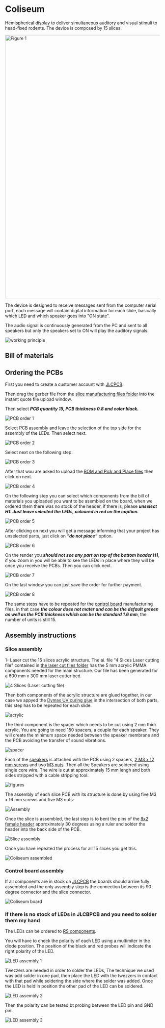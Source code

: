# Coliseum

Hemispherical display to deliver simultaneous auditory and visual stimuli to head-fixed rodents. The device is composed by 15 slices.

<img width="853" alt="Figure 1" src="Images/Figure%201.png" />

The device is designed to receive messages sent from the computer serial port, each message will contain digital information for each slide, basically which LED and which speaker goes into "ON state".

The audio signal is continuously generated from the PC and sent to all speakers but only the speakers set to ON will play the auditory signals.


![working principle](Images/Figure%202.png)

## Bill of materials

## Ordering the PCBs

First you need to create a customer account with [JLCPCB](https://jlcpcb.com/).

Then drag the gerber file from the [slice manufacturing files folder](Hardware/Manufacturing%20files/Slice%20PCB) into the instant quote file upload window.

Then select ***PCB quantity 15, PCB thickness 0.8 and color black.***

![PCB order 1](Images/Figure%203.png)

Select PCB assembly and leave the selection of the top side for the assembly of the LEDs. Then select next.

![PCB order 2](Images/Figure%204.png)

Select next on the following step.

![PCB order 3](Images/Figure%205.png)

After that wou are asked to upload the [BOM and Pick and Place files](Hardware/Manufacturing%20files/Slice%20PCB) then click on next.

![PCB order 4](Images/Figure%206.png)

On the following step you can select which components from the bill of materials you uploaded you want to be asembled on the board, when we ordered them there was no stock of the header, if there is, please ***unselect H1. Just leave selected the LEDs, coloured in red on the caption.***

![PCB order 5](Images/Figure%207.png)

After clicking on next you will get a message informing that your project has unselected parts, just click on ***"do not place"*** option.

![PCB order 6](Images/Figure%208.png)

On the render you ***should not see any part on top of the bottom header H1***, if you zoom in you will be able to see the LEDs in place where they will be once you receive the PCBs. Then you can click next.

![PCB order 7](Images/Figure%209.png)

On the last window you can just save the order for further payment.

![PCB order 8](Images/Figure%2010.png)

The same steps have to be repeated for the [control board](Hardware/Manufacturing%20files/Control%20PCB/V7) manufacturing files, in that case ***the colour does not mater and can be the default greeen as well as the PCB thickness which can be the standard 1.6 mm***, the number of units is still 15.

## Assembly instructions

### Slice assembly

1- Laser cut the 15 slices acrylic structure. The ai. file "4 Slices Laser cutting file" contained in [the laser cut files folder](Hardware/Manufacturing%20files/Laser%20cut) has the 5 mm acrylic PMMA components needed for the main structure. Our file has been generated for a 600 mm x 300 mm laser cutter bed.

![4 Slices (Laser cutting file)](Images/Figure%2011.png)

Then both components of the acrylic structure are glued together, in our case we appyed the [Dymax UV curing glue](https://dymax.com/products/equipment/light-curing-equipment/spot-curing-systems) in the intersection of both parts, this step has to be repeated for each slide.

![acrylic](Images/Figure%2012.png)

The third component is the spacer which needs to be cut using 2 mm thick acrylic. You are going to need 150 spacers, a couple for each speaker. They will create the minimum space needed between the speaker membrane and the PCB avoiding the transfer of sound vibrations.

![spacer](Images/Figure%2013.jpg)

Each of the [speakers](https://www.digikey.co.uk/en/products/detail/visaton-gmbh-co-kg/K-28-WPC-BL-8-OHM/9842354) is attached with the PCB using 2 spacers, [2 M3 x 12 mm screws](https://www.amazon.co.uk/gp/product/B09Q5YYVQ2/ref=ppx_yo_dt_b_asin_title_o01_s00?ie=UTF8&psc=1) and two [M3 nuts](https://www.amazon.co.uk/TERF-Hexagon-Steel-Full-Nuts/dp/B09MDJHJTB/ref=sr_1_6?crid=2JZVZ1J4DZOUH&keywords=M3%2Bnuts&qid=1693322964&sprefix=m3%2Bnuts%2Caps%2C63&sr=8-6&th=1). Then all the Speakers are soldered using single core wire. The wire is cut at approximately 15 mm lengh and both sides stripped with a cable stripping tool.

![figures](Images/Figure%2014.jpg)

The assembly of each slice PCB with its structure is done by using five M3 x 16 mm screws and five M3 nuts:

![Assembly](Images/Figure%2015.gif)

Once the slice is assembled, the last step is to bent the pins of the [8x2 female header](https://uk.farnell.com/samtec/esq-108-14-g-d/connector-rcpt-16pos-2row-2-54mm/dp/2779427) approximately 30 degrees using a ruler and solder the header into the back side of the PCB.

![Slice assembly](Images/Figure%2016.gif)

Once you have repeated the process for all 15 slices you get this.

![Coliseum assembled](Images/Figure%2017.png)


### Control board assembly

If all components are in stock on [JLCPCB](https://jlcpcb.com/) the boards should arrive fully assembled and the only assembly step is the connection between its 90 degree connector and the slice connector.

![Coliseum board](Images/Figure%2018.png)


### If there is no stock of LEDs in JLCBPCB and you need to solder them my hand

The LEDs can be ordered to [RS components](https://uk.rs-online.com/web/p/leds/6541800).

You will have to check the polarity of each LED using a multimiter in the diode position. The position of the black and red probes will indicate the right polarity of the LED.

![LED assembly 1](Images/Figure%2019.png)

Twezzers are needed in order to solder the LEDs, The technique we used was add solder in one pad, then place the LED with the twezzers in contact with that pad while soldering the side where the solder was added. Once the LED is held in position the other pad of the LED can be soldered.

![LED assembly 2](Images/Figure%2020.png)

Then the polarity can be tested bt probing between the LED pin and GND pin.

![LED assembly 3](Images/Figure%2021.png)


